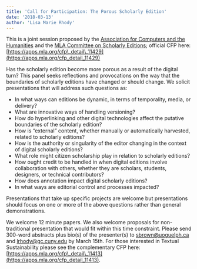 ```yaml
---
title: 'Call for Participation: The Porous Scholarly Edition'
date: '2018-03-13'
author: 'Lisa Marie Rhody'
---
```

This is a joint session proposed by the [Association for Computers and the Humanities](http://ach.org/) and the [MLA Committee on Scholarly Editions](https://www.mla.org/About-Us/Governance/Committees/Committee-Listings/Publications/Committee-on-Scholarly-Editions); official CFP here: [https://apps.mla.org/cfp\_detail\_11429](https://apps.mla.org/cfp_detail_11429)

Has the scholarly edition become more porous as a result of the digital turn? This panel seeks reflections and provocations on the way that the boundaries of scholarly editions have changed or should change. We solicit presentations that will address such questions as:

- In what ways can editions be dynamic, in terms of temporality, media, or delivery?
- What are innovative ways of handling versioning?
- How do hyperlinking and other digital technologies affect the putative boundaries of the scholarly edition?
- How is “external” content, whether manually or automatically harvested, related to scholarly editions?
- How is the authority or singularity of the editor changing in the context of digital scholarly editions?
- What role might citizen scholarship play in relation to scholarly editions?
- How ought credit to be handled in when digital editions involve collaboration with others, whether they are scholars, students, designers, or technical contributors?
- How does annotation impact digital scholarly editions?
- In what ways are editorial control and processes impacted?

Presentations that take up specific projects are welcome but presentations should focus on one or more of the above questions rather than general demonstrations.

We welcome 12 minute papers. We also welcome proposals for non-traditional presentation that would fit within this time constraint. Please send 300-word abstracts plus bio(s) of the presenter(s) to [sbrown@uoguelph.ca](mailto:sbrown@uoguelph.ca) and [lrhody@gc.cuny.edu](mailto:lrhody@gc.cuny.edu) by March 15th. For those interested in Textual Sustainability please see the complementary CFP here: [https://apps.mla.org/cfp\_detail\_11413](https://apps.mla.org/cfp_detail_11413).